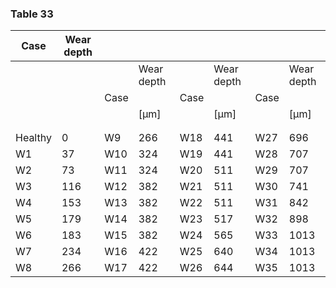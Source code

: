 <a name="table-33"></a>
### Table 33

| Case | Wear depth |  |  |  |  |  |  |
| --- | --- | --- | --- | --- | --- | --- | --- |
|  |  |  | Wear depth |  | Wear depth |  | Wear depth |
|  |  | Case |  | Case |  | Case |  |
|  |  |  | [μm] |  | [μm] |  | [μm] |
|  |  |  |  |  |  |  |  |
|  |  |  |  |  |  |  |  |
| Healthy | 0 | W9 | 266 | W18 | 441 | W27 | 696 |
| W1 | 37 | W10 | 324 | W19 | 441 | W28 | 707 |
| W2 | 73 | W11 | 324 | W20 | 511 | W29 | 707 |
| W3 | 116 | W12 | 382 | W21 | 511 | W30 | 741 |
| W4 | 153 | W13 | 382 | W22 | 511 | W31 | 842 |
| W5 | 179 | W14 | 382 | W23 | 517 | W32 | 898 |
| W6 | 183 | W15 | 382 | W24 | 565 | W33 | 1013 |
| W7 | 234 | W16 | 422 | W25 | 640 | W34 | 1013 |
| W8 | 266 | W17 | 422 | W26 | 644 | W35 | 1013 |